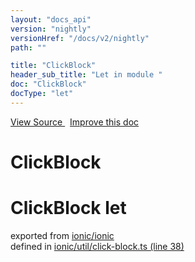 ```yaml
---
layout: "docs_api"
version: "nightly"
versionHref: "/docs/v2/nightly"
path: ""

title: "ClickBlock"
header_sub_title: "Let in module "
doc: "ClickBlock"
docType: "let"
---
```



<div class="improve-docs">
  <a href='http://github.com/driftyco/ionic/tree/master/#L'>
    View Source
  </a>
  &nbsp;
  <a href='http://github.com/driftyco/ionic/edit/master/#L'>
    Improve this doc
  </a>
</div>




<h1 class="api-title">

  ClickBlock



</h1>








<h1 class="class export">ClickBlock <span class="type">let</span></h1>
<p class="module">exported from <a href='undefined'>ionic/ionic</a><br/>
defined in <a href="https://github.com/driftyco/ionic2/tree/master/ionic/util/click-block.ts#L38-L40">ionic/util/click-block.ts (line 38)</a>
</p>
<p></p>

